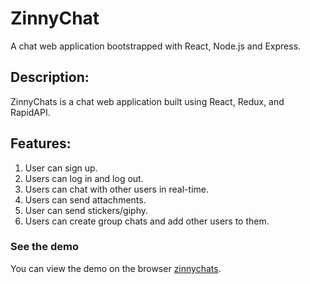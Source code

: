 # ZinnyChat 
A chat web application bootstrapped with React, Node.js and Express.

## Description:
ZinnyChats is a chat web application built using React, Redux, and RapidAPI.

## Features:

1. User can sign up.
2. Users can log in and log out.
3. Users can chat with other users in real-time.
4. Users can send attachments.
5. User can send stickers/giphy.
6. Users can create group chats and add other users to them.

### See the demo

You can view the demo on the browser [zinnychats](https://zinnychats.netlify.app).
